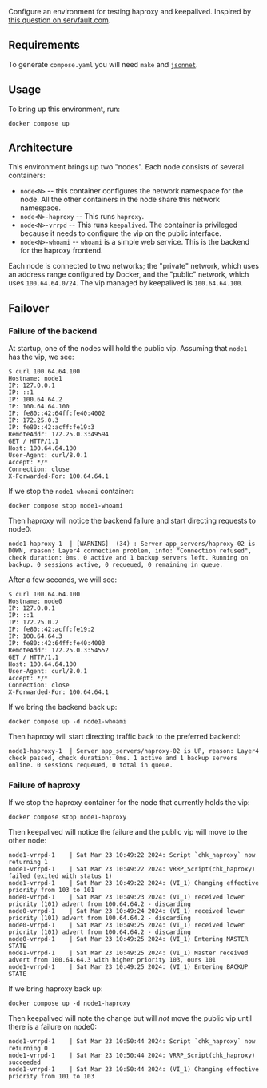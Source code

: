Configure an environment for testing haproxy and keepalived. Inspired by [this question on servfault.com][question].

[question]: https://serverfault.com/questions/1156761/haproxy-with-keepalived-not-behaving-as-expected

## Requirements

To generate `compose.yaml` you will need `make` and [`jsonnet`][jsonnet].

[jsonnet]: https://jsonnet.org/

## Usage

To bring up this environment, run:

```
docker compose up
```

## Architecture

This environment brings up two "nodes". Each node consists of several containers:

- `node<N>` -- this container configures the network namespace for the node. All the other containers in the node share this network namespace.
- `node<N>-haproxy` -- This runs `haproxy`.
- `node<N>-vrrpd` -- This runs `keepalived`. The container is privileged because it needs to configure the vip on the public interface.
- `node<N>-whoami` -- `whoami` is a simple web service. This is the backend for the haproxy frontend.

Each node is connected to two networks; the "private" network, which uses an address range configured by Docker, and the "public" network, which uses `100.64.64.0/24`. The vip managed by keepalived is `100.64.64.100`.

## Failover

### Failure of the backend

At startup, one of the nodes will hold the public vip. Assuming that `node1` has the vip, we see:

```
$ curl 100.64.64.100
Hostname: node1
IP: 127.0.0.1
IP: ::1
IP: 100.64.64.2
IP: 100.64.64.100
IP: fe80::42:64ff:fe40:4002
IP: 172.25.0.3
IP: fe80::42:acff:fe19:3
RemoteAddr: 172.25.0.3:49594
GET / HTTP/1.1
Host: 100.64.64.100
User-Agent: curl/8.0.1
Accept: */*
Connection: close
X-Forwarded-For: 100.64.64.1
```

If we stop the `node1-whoami` container:

```
docker compose stop node1-whoami
```

Then haproxy will notice the backend failure and start directing requests to node0:

```
node1-haproxy-1  | [WARNING]  (34) : Server app_servers/haproxy-02 is DOWN, reason: Layer4 connection problem, info: "Connection refused", check duration: 0ms. 0 active and 1 backup servers left. Running on backup. 0 sessions active, 0 requeued, 0 remaining in queue.
```

After a few seconds, we will see:

```
$ curl 100.64.64.100
Hostname: node0
IP: 127.0.0.1
IP: ::1
IP: 172.25.0.2
IP: fe80::42:acff:fe19:2
IP: 100.64.64.3
IP: fe80::42:64ff:fe40:4003
RemoteAddr: 172.25.0.3:54552
GET / HTTP/1.1
Host: 100.64.64.100
User-Agent: curl/8.0.1
Accept: */*
Connection: close
X-Forwarded-For: 100.64.64.1
```

If we bring the backend back up:

```
docker compose up -d node1-whoami
```

Then haproxy will start directing traffic back to the preferred backend:

```
node1-haproxy-1  | Server app_servers/haproxy-02 is UP, reason: Layer4 check passed, check duration: 0ms. 1 active and 1 backup servers online. 0 sessions requeued, 0 total in queue.
```

### Failure of haproxy

If we stop the haproxy container for the node that currently holds the vip:

```
docker compose stop node1-haproxy
```

Then keepalived will notice the failure and the public vip will move to the other node:

```
node1-vrrpd-1    | Sat Mar 23 10:49:22 2024: Script `chk_haproxy` now returning 1
node1-vrrpd-1    | Sat Mar 23 10:49:22 2024: VRRP_Script(chk_haproxy) failed (exited with status 1)
node1-vrrpd-1    | Sat Mar 23 10:49:22 2024: (VI_1) Changing effective priority from 103 to 101
node0-vrrpd-1    | Sat Mar 23 10:49:23 2024: (VI_1) received lower priority (101) advert from 100.64.64.2 - discarding
node0-vrrpd-1    | Sat Mar 23 10:49:24 2024: (VI_1) received lower priority (101) advert from 100.64.64.2 - discarding
node0-vrrpd-1    | Sat Mar 23 10:49:25 2024: (VI_1) received lower priority (101) advert from 100.64.64.2 - discarding
node0-vrrpd-1    | Sat Mar 23 10:49:25 2024: (VI_1) Entering MASTER STATE
node1-vrrpd-1    | Sat Mar 23 10:49:25 2024: (VI_1) Master received advert from 100.64.64.3 with higher priority 103, ours 101
node1-vrrpd-1    | Sat Mar 23 10:49:25 2024: (VI_1) Entering BACKUP STATE
```

If we bring haproxy back up:

```
docker compose up -d node1-haproxy
```

Then keepalived will note the change but will *not* move the public vip until there is a failure on node0:

```
node1-vrrpd-1    | Sat Mar 23 10:50:44 2024: Script `chk_haproxy` now returning 0
node1-vrrpd-1    | Sat Mar 23 10:50:44 2024: VRRP_Script(chk_haproxy) succeeded
node1-vrrpd-1    | Sat Mar 23 10:50:44 2024: (VI_1) Changing effective priority from 101 to 103
```
